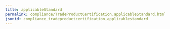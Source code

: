 ```yaml
---
title: applicableStandard
permalink: compliance/TradeProductCertification.applicableStandard.html
jsonid: compliance_tradeproductcertification_applicablestandard
---
```

